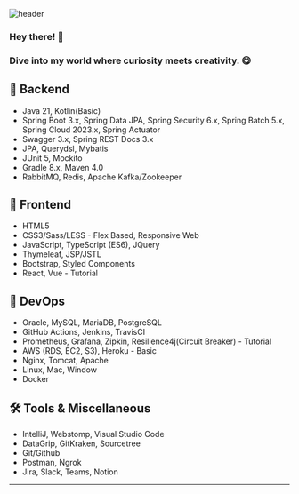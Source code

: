![header](https://capsule-render.vercel.app/api?type=waving&color=gradient&height=300&section=header&text=EuiJin%20Han&fontSize=90&animation=fadeIn&fontAlignY=38&desc=The%20best%20way%20to%20predict%20the%20future%20is%20to%20create%20it%2E&descAlignY=51&descAlign=62)

### Hey there! 👋 
### Dive into my world where curiosity meets creativity. 😋

## 🚀 Backend
- Java 21, Kotlin(Basic)
- Spring Boot 3.x, Spring Data JPA, Spring Security 6.x, Spring Batch 5.x, Spring Cloud 2023.x, Spring Actuator
- Swagger 3.x, Spring REST Docs 3.x
- JPA, Querydsl, Mybatis
- JUnit 5, Mockito
- Gradle 8.x, Maven 4.0
- RabbitMQ, Redis, Apache Kafka/Zookeeper

## 🎨 Frontend
- HTML5
- CSS3/Sass/LESS - Flex Based, Responsive Web
- JavaScript, TypeScript (ES6), JQuery
- Thymeleaf, JSP/JSTL
- Bootstrap, Styled Components
- React, Vue - Tutorial

## 🔧 DevOps
- Oracle, MySQL, MariaDB, PostgreSQL
- GitHub Actions, Jenkins, TravisCI
- Prometheus, Grafana, Zipkin, Resilience4j(Circuit Breaker) - Tutorial
- AWS (RDS, EC2, S3), Heroku - Basic
- Nginx, Tomcat, Apache
- Linux, Mac, Window
- Docker

## 🛠 Tools & Miscellaneous
- IntelliJ, Webstomp, Visual Studio Code
- DataGrip, GitKraken, Sourcetree
- Git/Github
- Postman, Ngrok
- Jira, Slack, Teams, Notion

---
 <!-- 
 ![Anurag's GitHub stats](https://github-readme-stats.vercel.app/api?username=hanej93\&rank_icon=github)
-->


<div align="center">  
</div>
